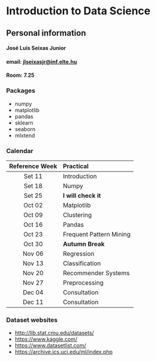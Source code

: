 # Introduction to Data Science

## Personal information

#### José Luis Seixas Junior
#### email: jlseixasjr@inf.elte.hu
#### Room: 7.25

### Packages 
* numpy
* matplotlib
* pandas 
* sklearn
* seaborn
* mlxtend

### Calendar

| Reference Week | Practical |
| :-: | :- | 
| Set 11  | Introduction |
| Set 18 | Numpy |
| Set 25 | **I will check it** |
| Oct 02 | Matplotlib |
| Oct 09 | Clustering |
| Oct 16 | Pandas |
| Oct 23 | Frequent Pattern Mining |
| Oct 30 | **Autumn Break** |
| Nov 06 | Regression |
| Nov 13 | Classification |
| Nov 20 | Recommender Systems |
| Nov 27 | Preprocessing |
| Dec 04 | Consultation |
| Dec 11 | Consultation |

### Dataset websites
* http://lib.stat.cmu.edu/datasets/
* https://www.kaggle.com/
* https://www.datasetlist.com/
* https://archive.ics.uci.edu/ml/index.php
